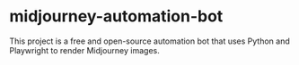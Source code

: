 # midjourney-automation-bot
This project is a free and open-source automation bot that uses Python and Playwright to render Midjourney images.
